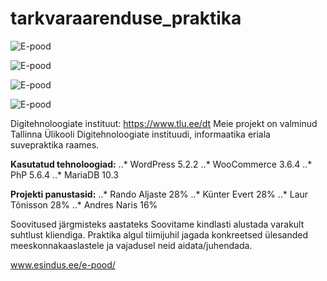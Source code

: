 # tarkvaraarenduse_praktika

![E-pood](https://www.upload.ee/image/10119218/pilt1.png)

![E-pood](https://www.upload.ee/image/10119233/pilt2.png)

![E-pood](https://www.upload.ee/image/10119235/pilt3.png)

![E-pood](https://www.upload.ee/image/10119236/pilt4.png)

Digitehnoloogiate instituut: https://www.tlu.ee/dt
Meie projekt on valminud Tallinna Ülikooli Digitehnoloogiate instituudi, informaatika eriala suvepraktika raames.

**Kasutatud tehnoloogiad:**
..* WordPress 5.2.2
..* WooCommerce 3.6.4
..* PhP 5.6.4
..* MariaDB 10.3

**Projekti panustasid:**
..* Rando Aljaste 28% 
..* Künter Evert 28%
..* Laur Tõnisson 28%
..* Andres Naris 16%


Soovitused järgmisteks aastateks
Soovitame kindlasti alustada varakult suhtlust kliendiga. Praktika algul tiimijuhil jagada konkreetsed ülesanded meeskonnakaaslastele ja vajadusel neid aidata/juhendada.

www.esindus.ee/e-pood/
